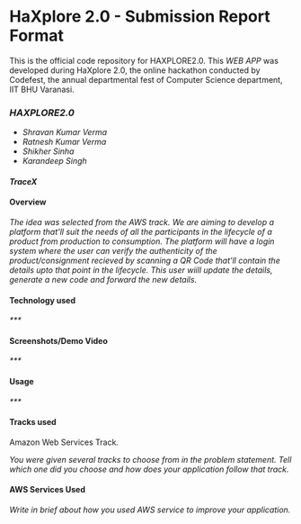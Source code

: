# HaXplore 2.0 - Submission Report Format

This is the official code repository for HAXPLORE2.0. This _WEB APP_ was developed during HaXplore 2.0, 
the online hackathon conducted by Codefest, the annual departmental fest of Computer Science department, IIT BHU Varanasi.

### _HAXPLORE2.0_

* _Shravan Kumar Verma_
* _Ratnesh Kumar Verma_
* _Shikher Sinha_
* _Karandeep Singh_

#### _TraceX_


#### Overview

_The idea was selected from the AWS track. We are aiming to develop a platform that'll suit the needs of all the participants in the lifecycle of a product from production to consumption. The platform will have a login system where the user can verify the authenticity of the product/consignment recieved by scanning a QR Code that'll contain the details upto that point in the lifecycle. This user wiill update the details, generate a new code and forward the new details._

#### Technology used

_***_

#### Screenshots/Demo Video

_***_

#### Usage

_***_

#### Tracks used
Amazon Web Services Track.

_You were given several tracks to choose from in the problem statement. Tell which one did you choose and how does your
application follow that track._

#### AWS Services Used

_Write in brief about how you used AWS service to improve your application._




